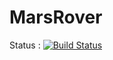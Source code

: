 MarsRover
=========

Status : [![Build Status](https://travis-ci.org/JavaDojo/MarsRover.png?branch=gehel)](https://travis-ci.org/JavaDojo/MarsRover)
